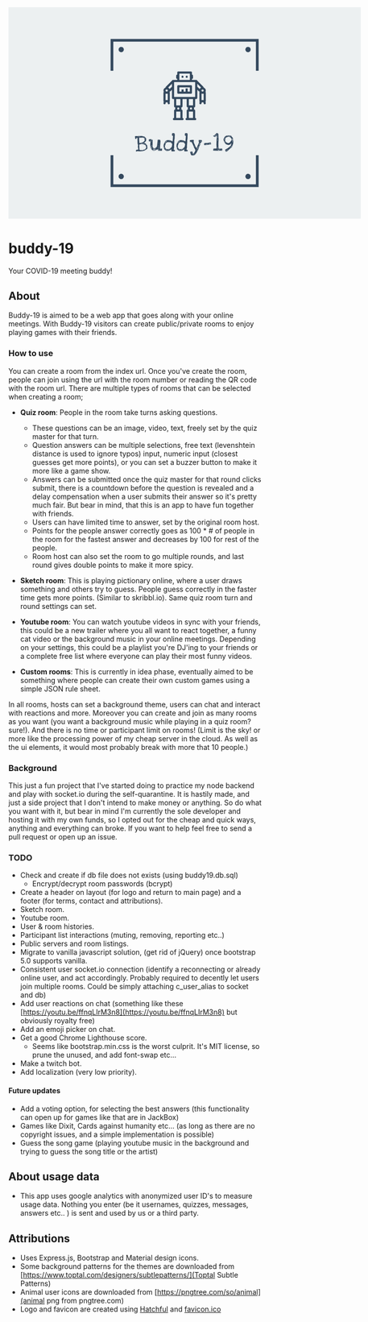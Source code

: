 <p align="center">
  <img style="max-width:700px; height:auto;" src="public/images/logo_cover.png">
</p>

# buddy-19

Your COVID-19 meeting buddy!

## About

Buddy-19 is aimed to be a web app that goes along with your online meetings. With Buddy-19 visitors can create public/private rooms to enjoy playing games with their friends.

### How to use

You can create a room from the index url. Once you've create the room, people can join using the url with the room number or reading the QR code with the room url. There are multiple types of rooms that can be selected when creating a room;

- **Quiz room**: People in the room take turns asking questions.

  - These questions can be an image, video, text, freely set by the quiz master for that turn.
  - Question answers can be multiple selections, free text (levenshtein distance is used to ignore typos) input, numeric input (closest guesses get more points), or you can set a buzzer button to make it more like a game show.
  - Answers can be submitted once the quiz master for that round clicks submit, there is a countdown before the question is revealed and a delay compensation when a user submits their answer so it's pretty much fair. But bear in mind, that this is an app to have fun together with friends.
  - Users can have limited time to answer, set by the original room host.
  - Points for the people answer correctly goes as 100 \* # of people in the room for the fastest answer and decreases by 100 for rest of the people.
  - Room host can also set the room to go multiple rounds, and last round gives double points to make it more spicy.

- **Sketch room**: This is playing pictionary online, where a user draws something and others try to guess. People guess correctly in the faster time gets more points. (Similar to skribbl.io). Same quiz room turn and round settings can set.

- **Youtube room**: You can watch youtube videos in sync with your friends, this could be a new trailer where you all want to react together, a funny cat video or the background music in your online meetings. Depending on your settings, this could be a playlist you're DJ'ing to your friends or a complete free list where everyone can play their most funny videos.

- **Custom rooms**: This is currently in idea phase, eventually aimed to be something where people can create their own custom games using a simple JSON rule sheet.

In all rooms, hosts can set a background theme, users can chat and interact with reactions and more. Moreover you can create and join as many rooms as you want (you want a background music while playing in a quiz room? sure!). And there is no time or participant limit on rooms! (Limit is the sky! or more like the processing power of my cheap server in the cloud. As well as the ui elements, it would most probably break with more that 10 people.)

### Background

This just a fun project that I've started doing to practice my node backend and play with socket.io during the self-quarantine. It is hastily made, and just a side project that I don't intend to make money or anything. So do what you want with it, but bear in mind I'm currently the sole developer and hosting it with my own funds, so I opted out for the cheap and quick ways, anything and everything can broke. If you want to help feel free to send a pull request or open up an issue.

### TODO

- Check and create if db file does not exists (using buddy19.db.sql)
  - Encrypt/decrypt room passwords (bcrypt)
- Create a header on layout (for logo and return to main page) and a footer (for terms, contact and attributions).
- Sketch room.
- Youtube room.
- User & room histories.
- Participant list interactions (muting, removing, reporting etc..)
- Public servers and room listings.
- Migrate to vanilla javascript solution, (get rid of jQuery) once bootstrap 5.0 supports vanilla.
- Consistent user socket.io connection (identify a reconnecting or already online user, and act accordingly. Probably required to decently let users join multiple rooms. Could be simply attaching c_user_alias to socket and db)
- Add user reactions on chat (something like these [https://youtu.be/ffnqLIrM3n8](https://youtu.be/ffnqLIrM3n8) but obviously royalty free)
- Add an emoji picker on chat.
- Get a good Chrome Lighthouse score.
  - Seems like bootstrap.min.css is the worst culprit. It's MIT license, so prune the unused, and add font-swap etc...
- Make a twitch bot.
- Add localization (very low priority).

#### Future updates

- Add a voting option, for selecting the best answers (this functionality can open up for games like that are in JackBox)
- Games like Dixit, Cards against humanity etc... (as long as there are no copyright issues, and a simple implementation is possible)
- Guess the song game (playing youtube music in the background and trying to guess the song title or the artist)

## About usage data

- This app uses google analytics with anonymized user ID's to measure usage data. Nothing you enter (be it usernames, quizzes, messages, answers etc.. ) is sent and used by us or a third party.

## Attributions

- Uses Express.js, Bootstrap and Material design icons.
- Some background patterns for the themes are downloaded from [https://www.toptal.com/designers/subtlepatterns/](Toptal Subtle Patterns)
- Animal user icons are downloaded from [https://pngtree.com/so/animal](animal png from pngtree.com)
- Logo and favicon are created using [Hatchful](https://hatchful.shopify.com/) and [favicon.ico](favicon.ico)
